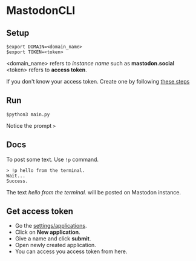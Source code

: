 # MastodonCLI

## Setup

```console
$export DOMAIN=<domain_name>
$export TOKEN=<token>
```

\<domain\_name\> refers to *instance name* such as **mastodon.social**   
\<token\> refers to **access token**.

If you don't know your access token. Create one by following [these
steps](#get-access-token)



## Run

```console
$python3 main.py
```

Notice the prompt ```>```

## Docs

To post some text. Use ```!p``` command.

```console
> !p hello from the terminal.
Wait...
Success.
```

The text *hello from the terminal.* will be posted on Mastodon instance.

## Get access token

- Go the [settings/applications](https://mastodon.social/settings/applications).
- Click on **New application**.
- Give a name and click **submit**.
- Open newly created application.
- You can access you access token from here.
